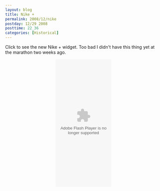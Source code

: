 ```yaml
---
layout: blog
title: Nike +
permalink: 2008/12/nike
postday: 12/29 2008
posttime: 22_36
categories: [Historical]
---
```


<p>Click to see the new Nike + widget. Too bad I didn't have this thing yet at the marathon two weeks ago.</p>
<div align="center">
<object classid="clsid:d27cdb6e-ae6d-11cf-96b8-444553540000" codebase="http://download.macromedia.com/pub/shockwave/cabs/flash/swflash.cab#version=9,0,0,0" width="180" height="410" id="facebook_widget" align="middle"><param name="allowScriptAccess" value="sameDomain" /><param name="allowFullScreen" value="false" /><param name="movie" value="http://nikeplus.nike.com/nikeplus/v1/swf/avatar/facebook_v3.swf?screenname=noonchild&region=us&country=us&language=en&baseURL=http://nikeplus.nike.com" /><param name="menu" value="false" /><param name="quality" value="high" /><param name="scale" value="noscale" /><param name="salign" value="lt" /><param name="bgcolor" value="#ffffff" /><embed src="http://nikeplus.nike.com/nikeplus/v1/swf/avatar/facebook_v3.swf?screenname=noonchild&region=us&country=us&language=en&baseURL=http://nikeplus.nike.com" menu="false" quality="high" scale="noscale" salign="lt" bgcolor="#ffffff" width="180" height="410" name="facebook_widget" align="middle" allowScriptAccess="sameDomain" allowFullScreen="false" type="application/x-shockwave-flash" pluginspage="http://www.macromedia.com/go/getflashplayer" /></embed></object></div>
